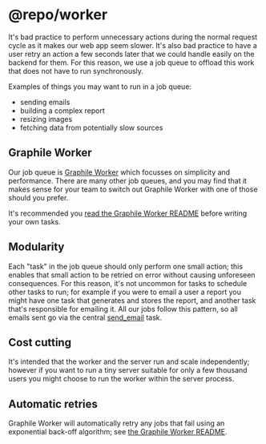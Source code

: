 # @repo/worker

It's bad practice to perform unnecessary actions during the normal request cycle
as it makes our web app seem slower. It's also bad practice to have a user retry
an action a few seconds later that we could handle easily on the backend for
them. For this reason, we use a job queue to offload this work that does not
have to run synchronously.

Examples of things you may want to run in a job queue:

- sending emails
- building a complex report
- resizing images
- fetching data from potentially slow sources

## Graphile Worker

Our job queue is [Graphile Worker](https://github.com/graphile/worker) which
focusses on simplicity and performance. There are many other job queues, and you
may find that it makes sense for your team to switch out Graphile Worker with
one of those should you prefer.

It's recommended you
[read the Graphile Worker README](https://github.com/graphile/worker) before
writing your own tasks.

## Modularity

Each "task" in the job queue should only perform one small action; this enables
that small action to be retried on error without causing unforeseen
consequences. For this reason, it's not uncommon for tasks to schedule other
tasks to run; for example if you were to email a user a report you might have
one task that generates and stores the report, and another task that's
responsible for emailing it. All our jobs follow this pattern, so all emails
sent go via the central [send_email](src/tasks/send_email.ts) task.

## Cost cutting

It's intended that the worker and the server run and scale independently;
however if you want to run a tiny server suitable for only a few thousand users
you might choose to run the worker within the server process.

## Automatic retries

Graphile Worker will automatically retry any jobs that fail using an exponential
back-off algorithm; see
[the Graphile Worker README](https://github.com/graphile/worker#exponential-backoff).
